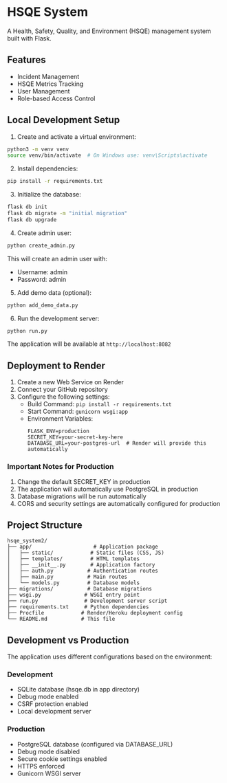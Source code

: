 # HSQE System

A Health, Safety, Quality, and Environment (HSQE) management system built with Flask.

## Features

- Incident Management
- HSQE Metrics Tracking
- User Management
- Role-based Access Control

## Local Development Setup

1. Create and activate a virtual environment:
```bash
python3 -m venv venv
source venv/bin/activate  # On Windows use: venv\Scripts\activate
```

2. Install dependencies:
```bash
pip install -r requirements.txt
```

3. Initialize the database:
```bash
flask db init
flask db migrate -m "initial migration"
flask db upgrade
```

4. Create admin user:
```bash
python create_admin.py
```
This will create an admin user with:
- Username: admin
- Password: admin

5. Add demo data (optional):
```bash
python add_demo_data.py
```

6. Run the development server:
```bash
python run.py
```
The application will be available at `http://localhost:8082`

## Deployment to Render

1. Create a new Web Service on Render
2. Connect your GitHub repository
3. Configure the following settings:
   - Build Command: `pip install -r requirements.txt`
   - Start Command: `gunicorn wsgi:app`
   - Environment Variables:
     ```
     FLASK_ENV=production
     SECRET_KEY=your-secret-key-here
     DATABASE_URL=your-postgres-url  # Render will provide this automatically
     ```

### Important Notes for Production

1. Change the default SECRET_KEY in production
2. The application will automatically use PostgreSQL in production
3. Database migrations will be run automatically
4. CORS and security settings are automatically configured for production

## Project Structure

```
hsqe_system2/
├── app/                    # Application package
│   ├── static/            # Static files (CSS, JS)
│   ├── templates/         # HTML templates
│   ├── __init__.py        # Application factory
│   ├── auth.py           # Authentication routes
│   ├── main.py           # Main routes
│   └── models.py         # Database models
├── migrations/           # Database migrations
├── wsgi.py              # WSGI entry point
├── run.py               # Development server script
├── requirements.txt     # Python dependencies
├── Procfile            # Render/Heroku deployment config
└── README.md           # This file
```

## Development vs Production

The application uses different configurations based on the environment:

### Development
- SQLite database (hsqe.db in app directory)
- Debug mode enabled
- CSRF protection enabled
- Local development server

### Production
- PostgreSQL database (configured via DATABASE_URL)
- Debug mode disabled
- Secure cookie settings enabled
- HTTPS enforced
- Gunicorn WSGI server
